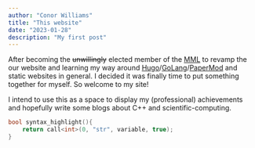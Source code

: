 ```yaml
---
author: "Conor Williams"
title: "This website"
date: "2023-01-28"
description: "My first post"
---
```


After becoming the <del>unwillingly</del> elected member of the [MML](https://www.mml.msm.cam.ac.uk/) to revamp the our website and learning my way around [Hugo](https://gohugo.io/)/[GoLang](https://go.dev/)/[PaperMod](https://github.com/adityatelange/hugo-PaperMod) and static websites in general. I decided it was finally time to put something together for myself. So welcome to my site! 

I intend to use this as a space to display my (professional) achievements and hopefully write some blogs about C++ and scientific-computing.

```c++
bool syntax_highlight(){
    return call<int>(0, "str", variable, true);
}
```
